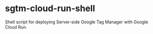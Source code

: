 # sgtm-cloud-run-shell
Shell script for deploying Server-side Google Tag Manager with Google Cloud Run.

